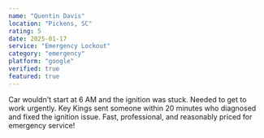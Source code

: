 ```yaml
---
name: "Quentin Davis"
location: "Pickens, SC"
rating: 5
date: 2025-01-17
service: "Emergency Lockout"
category: "emergency"
platform: "google"
verified: true
featured: true
---
```


Car wouldn't start at 6 AM and the ignition was stuck. Needed to get to work urgently. Key Kings sent someone within 20 minutes who diagnosed and fixed the ignition issue. Fast, professional, and reasonably priced for emergency service!
